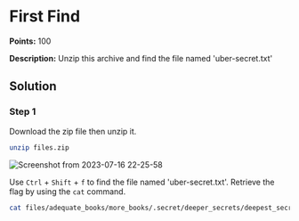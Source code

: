 # First Find


**Points:** 100

**Description:** Unzip this archive and find the file named 'uber-secret.txt'


## Solution 

### Step 1

Download the zip file then unzip it. 

```bash
unzip files.zip
```
![Screenshot from 2023-07-16 22-25-58](https://github.com/HelsNetwork/CTF-writeups/assets/87879515/2277d254-aaec-4f0c-a812-6a6142244f8d)

Use `Ctrl` + `Shift` + `f` to find the file named 'uber-secret.txt'. Retrieve the flag by using the `cat` command.

```bash
cat files/adequate_books/more_books/.secret/deeper_secrets/deepest_secrets/uber-secret.txt
```
